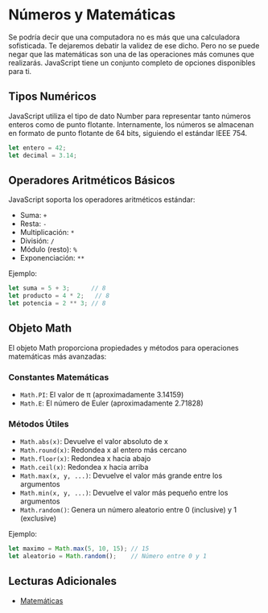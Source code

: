 # Números y Matemáticas

Se podría decir que una computadora no es más que una calculadora sofisticada. Te dejaremos debatir la validez de ese dicho. Pero no se puede negar que las matemáticas son una de las operaciones más comunes que realizarás. JavaScript tiene un conjunto completo de opciones disponibles para ti.

## Tipos Numéricos

JavaScript utiliza el tipo de dato Number para representar tanto números enteros como de punto flotante. Internamente, los números se almacenan en formato de punto flotante de 64 bits, siguiendo el estándar IEEE 754.

```javascript
let entero = 42;
let decimal = 3.14;
```

## Operadores Aritméticos Básicos

JavaScript soporta los operadores aritméticos estándar:

- Suma: `+`
- Resta: `-`
- Multiplicación: `*`
- División: `/`
- Módulo (resto): `%`
- Exponenciación: `**`

Ejemplo:
```javascript
let suma = 5 + 3;      // 8
let producto = 4 * 2;   // 8
let potencia = 2 ** 3; // 8
```

## Objeto Math

El objeto Math proporciona propiedades y métodos para operaciones matemáticas más avanzadas:

### Constantes Matemáticas

- `Math.PI`: El valor de π (aproximadamente 3.14159)
- `Math.E`: El número de Euler (aproximadamente 2.71828)

### Métodos Útiles

- `Math.abs(x)`: Devuelve el valor absoluto de x
- `Math.round(x)`: Redondea x al entero más cercano
- `Math.floor(x)`: Redondea x hacia abajo
- `Math.ceil(x)`: Redondea x hacia arriba
- `Math.max(x, y, ...)`: Devuelve el valor más grande entre los argumentos
- `Math.min(x, y, ...)`: Devuelve el valor más pequeño entre los argumentos
- `Math.random()`: Genera un número aleatorio entre 0 (inclusive) y 1 (exclusive)

Ejemplo:
```javascript
let maximo = Math.max(5, 10, 15); // 15
let aleatorio = Math.random();    // Número entre 0 y 1
```

## Lecturas Adicionales

- [Matemáticas](https://developer.mozilla.org/es/docs/Web/JavaScript/Reference/Global_Objects/Math)

